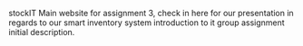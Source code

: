 stockIT Main website for assignment 3,
check in here for our presentation in regards to our smart inventory system
introduction to it group assignment initial description.
